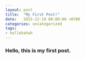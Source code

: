 ```yaml
---
layout: post
title:  "My First Post!"
date:   2015-12-19 00:00:00 +0700
categories: uncategorized
tags:
- hellohahah
---
```



### Hello, this is my first post.
